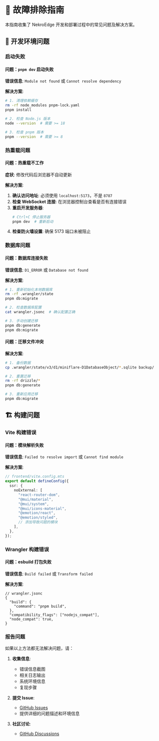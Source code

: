 # 🔧 故障排除指南

本指南收集了 NekroEdge 开发和部署过程中的常见问题及解决方案。

## 🚨 开发环境问题

### 启动失败

#### 问题：`pnpm dev` 启动失败

**错误信息**: `Module not found` 或 `Cannot resolve dependency`

**解决方案**:

```bash
# 1. 清理依赖缓存
rm -rf node_modules pnpm-lock.yaml
pnpm install

# 2. 检查 Node.js 版本
node --version  # 需要 >= 18

# 3. 检查 pnpm 版本
pnpm --version  # 需要 >= 8
```

### 热重载问题

#### 问题：热重载不工作

**症状**: 修改代码后浏览器不自动更新

**解决方案**:

1. **确认访问地址**: 必须使用 `localhost:5173`，不是 `8787`
2. **检查 WebSocket 连接**: 在浏览器控制台查看是否有连接错误
3. **重启开发服务器**:
   ```bash
   # Ctrl+C 停止服务器
   pnpm dev  # 重新启动
   ```
4. **检查防火墙设置**: 确保 5173 端口未被阻止

### 数据库问题

#### 问题：数据库连接失败

**错误信息**: `D1_ERROR` 或 `Database not found`

**解决方案**:

```bash
# 1. 重新初始化本地数据库
rm -rf .wrangler/state
pnpm db:migrate

# 2. 检查数据库配置
cat wrangler.jsonc  # 确认配置正确

# 3. 手动创建迁移
pnpm db:generate
pnpm db:migrate
```

#### 问题：迁移文件冲突

**解决方案**:

```bash
# 1. 备份数据
cp .wrangler/state/v3/d1/miniflare-D1DatabaseObject/*.sqlite backup/

# 2. 重置迁移
rm -rf drizzle/*
pnpm db:generate

# 3. 重新应用迁移
pnpm db:migrate
```

## 🏗️ 构建问题

### Vite 构建错误

#### 问题：模块解析失败

**错误信息**: `Failed to resolve import` 或 `Cannot find module`

**解决方案**:

```typescript
// frontend/vite.config.mts
export default defineConfig({
  ssr: {
    noExternal: [
      "react-router-dom",
      "@mui/material",
      "@mui/system",
      "@mui/icons-material",
      "@emotion/react",
      "@emotion/styled",
      // 添加导致问题的模块
    ],
  },
});
```

### Wrangler 构建错误

#### 问题：esbuild 打包失败

**错误信息**: `Build failed` 或 `Transform failed`

**解决方案**:

```jsonc
// wrangler.jsonc
{
  "build": {
    "command": "pnpm build",
  },
  "compatibility_flags": ["nodejs_compat"],
  "node_compat": true,
}
```

### 报告问题

如果以上方法都无法解决问题，请：

1. **收集信息**:
   - 错误信息截图
   - 相关日志输出
   - 系统环境信息
   - 复现步骤

2. **提交 Issue**:
   - [GitHub Issues](https://github.com/KroMiose/nekro-edge-template/issues)
   - 提供详细的问题描述和环境信息

3. **社区讨论**:
   - [GitHub Discussions](https://github.com/KroMiose/nekro-edge-template/discussions)
